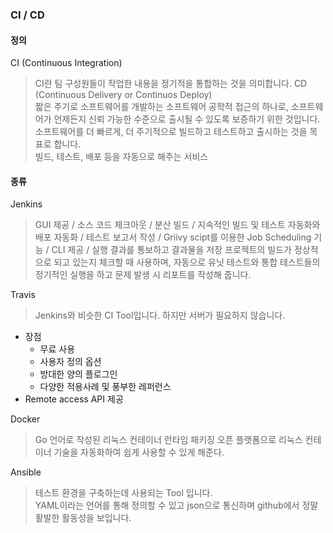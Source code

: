 
### CI / CD

#### 정의
CI (Continuous Integration)<br>
> CI란 팀 구성원들이 작업한 내용을 정기적을 통합하는 것을 의미합니다.
CD (Continuous Delivery or Continuos Deploy)<br>
> 짧은 주기로 소프트웨어를 개발하는 소프트웨어 공학적 접근의 하나로, 소프트웨어가 언제든지 신뢰 가능한 수준으로 출시될 수 있도록 보증하기 위한 것입니다.<br>
> 소프트웨어를 더 빠르게, 더 주기적으로 빌드하고 테스트하고 출시하는 것을 목표로 합니다.<br>
빌드, 테스트, 배포 등을 자동으로 해주는 서비스<br>

#### 종류

Jenkins<br>
> GUI 제공 / 소스 코드 체크아웃 / 분산 빌드 / 지속적인 빌드 및 테스트 자동화와 배포 자동화 / 테스트 보고서 작성 / Griivy scipt를 이용한 Job Scheduling 기능 / CLI 제공 / 실행 결과를 통보하고 결과물을 저장 프로젝트의 빌드가 정상적으로 되고 있는지 체크할 때 사용하며, 자동으로 유닛 테스트와 통합 테스트들의 정기적인 실행을 하고 문제 발생 시 리포트를 작성해 줍니다.<br>

Travis<br>
> Jenkins와 비슷한 CI Tool입니다. 하지만 서버가 필요하지 않습니다.<br>

- 장점
  - 무료 사용
  - 사용자 정의 옵션
  - 방대한 양의 플로그인
  - 다양한 적용사례 및 풍부한 레퍼런스
- Remote access API 제공

Docker<br>
> Go 언어로 작성된 리눅스 컨테이너 런타임 패키징 오픈 플랫폼으로 리눅스 컨테이너 기술을 자동화하여 쉽게 사용할 수 있게 해준다.

Ansible<br>
> 테스트 환경을 구축하는데 사용되는 Tool 입니다.<br>
> YAML이라는 언어를 통해 정의할 수 있고 json으로 통신하며 github에서 정말 활발한 활동성을 보입니다.